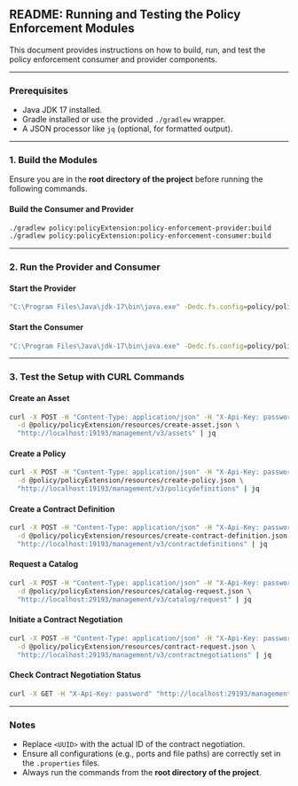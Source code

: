 ## README: Running and Testing the Policy Enforcement Modules

This document provides instructions on how to build, run, and test the policy enforcement consumer and provider components.

---

### Prerequisites
- Java JDK 17 installed.
- Gradle installed or use the provided `./gradlew` wrapper.
- A JSON processor like `jq` (optional, for formatted output).

---

### 1. Build the Modules

Ensure you are in the **root directory of the project** before running the following commands.

#### Build the Consumer and Provider
```bash
./gradlew policy:policyExtension:policy-enforcement-provider:build
./gradlew policy:policyExtension:policy-enforcement-consumer:build
```

---

### 2. Run the Provider and Consumer

#### Start the Provider
```bash
"C:\Program Files\Java\jdk-17\bin\java.exe" -Dedc.fs.config=policy/policyExtension/policy-enforcement-provider/config.properties -jar policy/policyExtension/policy-enforcement-provider/build/libs/provider.jar
```

#### Start the Consumer
```bash
"C:\Program Files\Java\jdk-17\bin\java.exe" -Dedc.fs.config=policy/policyExtension/policy-enforcement-consumer/config.properties -jar policy/policyExtension/policy-enforcement-consumer/build/libs/consumer.jar
```

---

### 3. Test the Setup with CURL Commands

#### Create an Asset
```bash
curl -X POST -H "Content-Type: application/json" -H "X-Api-Key: password" \
  -d @policy/policyExtension/resources/create-asset.json \
  "http://localhost:19193/management/v3/assets" | jq
```

#### Create a Policy
```bash
curl -X POST -H "Content-Type: application/json" -H "X-Api-Key: password" \
  -d @policy/policyExtension/resources/create-policy.json \
  "http://localhost:19193/management/v3/policydefinitions" | jq
```

#### Create a Contract Definition
```bash
curl -X POST -H "Content-Type: application/json" -H "X-Api-Key: password" \
  -d @policy/policyExtension/resources/create-contract-definition.json \
  "http://localhost:19193/management/v3/contractdefinitions" | jq
```

#### Request a Catalog
```bash
curl -X POST -H "Content-Type: application/json" -H "X-Api-Key: password" \
  -d @policy/policyExtension/resources/catalog-request.json \
  "http://localhost:29193/management/v3/catalog/request" | jq
```

#### Initiate a Contract Negotiation
```bash
curl -X POST -H "Content-Type: application/json" -H "X-Api-Key: password" \
  -d @policy/policyExtension/resources/contract-request.json \
  "http://localhost:29193/management/v3/contractnegotiations" | jq
```

#### Check Contract Negotiation Status
```bash
curl -X GET -H "X-Api-Key: password" "http://localhost:29193/management/v3/contractnegotiations/<UUID>" | jq
```

---

### Notes
- Replace `<UUID>` with the actual ID of the contract negotiation.
- Ensure all configurations (e.g., ports and file paths) are correctly set in the `.properties` files.
- Always run the commands from the **root directory of the project**.